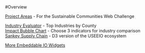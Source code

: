 #Overview

[Project Areas](../../community/) - For the Sustainable Communities Web Challenge    

[Industry Evaluator](../../localsite/info/) - Top Industries by County  
[Impact Bubble Chart](../../input-output/bubbles/) - Choose 3 indicators for industry comparison    
[Sankey Supply Chain](../../community/start/charts/) - D3 version of the USEEIO ecosystem  

[More Embeddable IO Widgets](../charts) 
